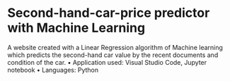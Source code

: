 # Second-hand-car-price predictor with Machine Learning
 A website created with a Linear Regression algorithm of Machine learning which predicts the second-hand car value by the recent documents and condition of the car. • Application used: Visual Studio Code, Jupyter notebook • Languages: Python
